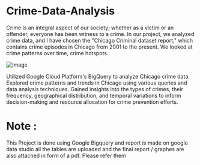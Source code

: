 # Crime-Data-Analysis
Crime is an integral aspect of our society; whether as a victim or an offender, everyone has been witness to a crime. In our project, we analyzed crime data, and I have chosen the "Chicago Criminal dataset report," which contains crime episodes in Chicago from 2001 to the present. We looked at crime patterns over time, crime hotspots.

![image](https://github.com/phanee16/Crime-Data-Analysis/assets/47351536/1ccb26f1-bc08-45a8-a8c3-99112dee0a6b)

Utilized Google Cloud Platform's BigQuery to analyze Chicago crime data.
Explored crime patterns and trends in Chicago using various queries and data analysis techniques.
Gained insights into the types of crimes, their frequency, geographical distribution, and temporal variations to inform decision-making and resource allocation for crime prevention efforts.

# Note : 
This Project is done using Google Bigquery and report is made on google data studio
all the tables are uploaded and the final report / graphes are also attached in form of a pdf. Please refer them
